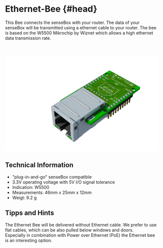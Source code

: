 # Ethernet-Bee {#head}
<div class="description">
This Bee connects the senseBox with your router. The data of your senseBox will be transmitted using a ethernet cable to your router. The bee is based on the W5500 Mikrochip by Wiznet which allows a high ethernet data transmission rate.</div>
<div class="line">
    <br>
    <br>
</div>

![Ethernet Bee](https://github.com/sensebox/resources/raw/master/gitbook_pictures/Lan_bottom.png)

## Technical Information


* "plug-in-and-go" senseBox compatible
* 3.3V operating voltage with 5V I/O signal tolerance
* Indication: W5500
* Measurements: 46mm x 25mm x 12mm
* Weigt: 9.2 g

## Tipps and Hints

The Ethernet Bee will be delivered without Ethernet cable. We prefer to use flat cables, which can be also pulled below windows and doors.  
Especially in combination with  Power over Ethernet (PoE) the Ethernet bee is an interesting option.
